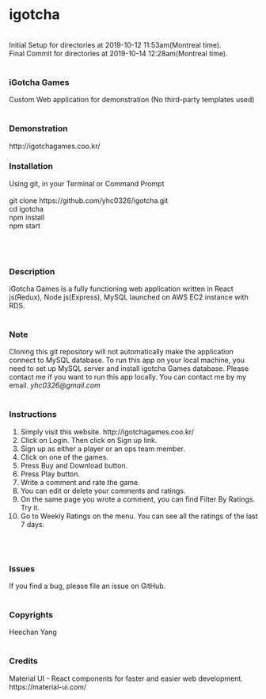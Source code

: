 # igotcha
<br/>
Initial Setup for directories at 2019-10-12 11:53am(Montreal time).<br/>
Final Commit for directories at 2019-10-14 12:28am(Montreal time).<br/>
<br/>
<h3>iGotcha Games</h3>
Custom Web application for demonstration (No third-party templates used)<br/>
<br/>
<h3>Demonstration</h3>
http://igotchagames.coo.kr/
<br/>
<h3>Installation</h3>
Using git, in your Terminal or Command Prompt<br/>
<br/>
git clone https://github.com/yhc0326/igotcha.git<br/>
cd igotcha<br/>
npm install<br/>
npm start<br/>
<br/>
<br/>
<br/>
<h3>Description</h3>
iGotcha Games is a fully functioning web application written in React js(Redux), Node js(Express), MySQL launched on AWS EC2 instance with RDS.<br/>
<br/>
<h3>Note</h3>
Cloning this git repository will not automatically make the application connect to MySQL database. To run this app on your local machine, you need to set up MySQL server and install igotcha Games database. Please contact me if you want to run this app locally. You can contact me by my email. <i>yhc0326@gmail.com</i><br/>
<br/>
<h3>Instructions</h3>
<ol>
  <li>Simply visit this website. http://igotchagames.coo.kr/ </li>
  <li>Click on Login. Then click on Sign up link. </li>
  <li>Sign up as either a player or an ops team member. </li>
  <li>Click on one of the games. </li>
  <li>Press Buy and Download button. </li>
  <li>Press Play button. </li>
  <li>Write a comment and rate the game. </li>
  <li>You can edit or delete your comments and ratings. </li>
  <li>On the same page you wrote a comment, you can find Filter By Ratings. Try it. </li>
  <li>Go to Weekly Ratings on the menu. You can see all the ratings of the last 7 days. </li>
</ol>
<br/>
<br/>
<h3>Issues</h3>
If you find a bug, please file an issue on GitHub.<br/>
<br/>
<h3>Copyrights</h3>
Heechan Yang<br/>
<br/>
<h3>Credits</h3>
Material UI - React components for faster and easier web development.<br/>
https://material-ui.com/<br/>
<br/>
